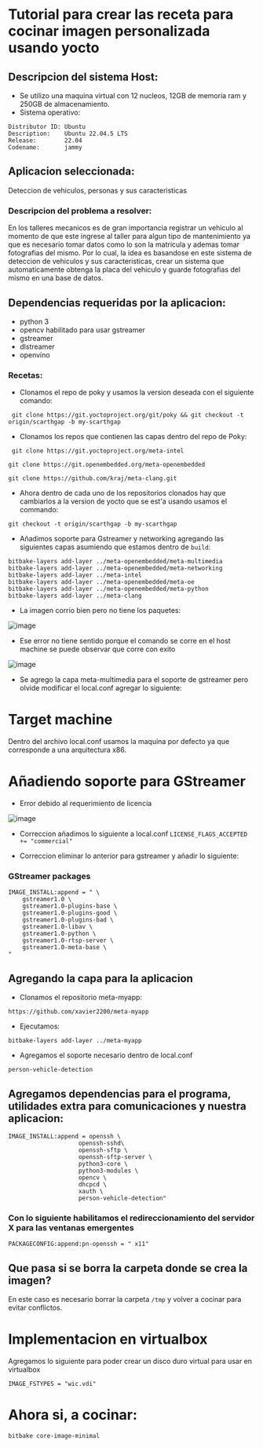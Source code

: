 # Tutorial para crear las receta para cocinar imagen personalizada usando yocto

## Descripcion del sistema Host:

- Se utilizo una maquina virtual con 12 nucleos, 12GB de memoria ram y 250GB de almacenamiento.
- Sistema operativo:
```
Distributor ID: Ubuntu
Description:    Ubuntu 22.04.5 LTS
Release:        22.04
Codename:       jammy

```

## Aplicacion seleccionada:

 Deteccion de vehiculos, personas y sus caracteristicas

### Descripcion del problema a resolver:

En los talleres mecanicos es de gran importancia registrar un vehiculo al momento de que este ingrese al taller para algun tipo de mantenimiento ya que es necesario tomar datos como lo son la matricula y ademas tomar fotografias del mismo. Por lo cual, la idea es basandose en este sistema de deteccion de vehiculos y sus caracteristicas, crear un sistema que automaticamente obtenga la placa del vehiculo y guarde fotografias del mismo en una base de datos.

## Dependencias requeridas por la aplicacion:

- python 3
- opencv habilitado para usar gstreamer
- gstreamer
- dlstreamer
- openvino

### Recetas:

 - Clonamos el repo de poky y usamos la version deseada con el siguiente comando:

``` git clone https://git.yoctoproject.org/git/poky && git checkout -t origin/scarthgap -b my-scarthgap```

- Clonamos los repos que contienen las capas dentro del repo de Poky:

``` git clone https://git.yoctoproject.org/meta-intel```

```git clone https://git.openembedded.org/meta-openembedded```

```git clone https://github.com/kraj/meta-clang.git```

- Ahora dentro de cada uno de los repositorios clonados hay que cambiarlos a la version de yocto que se est'a usando usamos el commando:

```git checkout -t origin/scarthgap -b my-scarthgap```

- Añadimos soporte para Gstreamer y networking agregando las siguientes capas asumiendo que estamos dentro de ```build```:
```
bitbake-layers add-layer ../meta-openembedded/meta-multimedia
bitbake-layers add-layer ../meta-openembedded/meta-networking
bitbake-layers add-layer ../meta-intel
bitbake-layers add-layer ../meta-openembedded/meta-oe
bitbake-layers add-layer ../meta-openembedded/meta-python
bitbake-layers add-layer ../meta-clang
```

- La imagen corrio bien pero no tiene los paquetes:

![image](./figuras/error_no_packages.png)

- Ese error no tiene sentido porque el comando se corre en el host machine se puede observar que corre con exito

![image](./figuras/pack_host.png)

- Se agrego la capa meta-multimedia para el soporte de gstreamer pero olvide modificar el local.conf agregar lo siguiente:

# Target machine

Dentro del archivo local.conf usamos la maquina por defecto ya que corresponde a una arquitectura x86.

# Añadiendo soporte para GStreamer


- Error debido al requerimiento de licencia

![image](./figuras/error_license.png)

- Correccion añadimos lo siguiente a local.conf ```LICENSE_FLAGS_ACCEPTED += "commercial"```


- Correccion eliminar lo anterior para gstreamer y añadir lo siguiente:
### GStreamer packages
```
IMAGE_INSTALL:append = " \
    gstreamer1.0 \
    gstreamer1.0-plugins-base \
    gstreamer1.0-plugins-good \
    gstreamer1.0-plugins-bad \
    gstreamer1.0-libav \
    gstreamer1.0-python \
    gstreamer1.0-rtsp-server \
    gstreamer1.0-meta-base \
"
```

## Agregando la capa para la aplicacion

- Clonamos el repositorio meta-myapp:

```https://github.com/xavier2200/meta-myapp```

- Ejecutamos:

```bitbake-layers add-layer ../meta-myapp```

- Agregamos el soporte necesario dentro de local.conf

```person-vehicle-detection```

## Agregamos dependencias para el programa, utilidades extra para comunicaciones y nuestra aplicacion:

``` 
IMAGE_INSTALL:append = openssh \
                    openssh-sshd\
                    openssh-sftp \
                    openssh-sftp-server \
                    python3-core \
                    python3-modules \
                    opencv \
                    dhcpcd \
                    xauth \
                    person-vehicle-detection"
```
### Con lo siguiente habilitamos el redireccionamiento del servidor X para las ventanas emergentes

```
PACKAGECONFIG:append:pn-openssh = " x11"
```

## Que pasa si se borra la carpeta donde se crea la imagen?

En este caso es necesario borrar la carpeta ```/tmp``` y volver a cocinar para evitar conflictos.

# Implementacion en virtualbox

Agregamos lo siguiente para poder crear un disco duro virtual para usar en virtualbox

```
IMAGE_FSTYPES = "wic.vdi"
```

# Ahora si, a cocinar:

```
bitbake core-image-minimal
```

